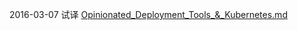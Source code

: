 2016-03-07 试译 [Opinionated_Deployment_Tools_&_Kubernetes.md](http://blog.jonparrott.com/building-a-paas-on-kubernetes/)


